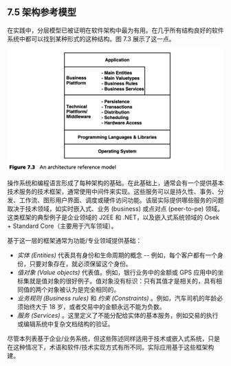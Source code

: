 ## 7.5 架构参考模型
在实践中，分层模型已被证明在软件架构中最为有用。在几乎所有结构良好的软件系统中都可以找到某种形式的这种结构。图 7.3 展示了这一点。

![Figure 7.3](../img/f7.3.png)

操作系统和编程语言形成了每种架构的基础。在此基础上，通常会有一个提供基本技术服务的技术框架，通常使用中间件来实现。这些服务可以是持久性、事务、分发、工作流、图形用户界面、调度或硬件访问功能。该层实际提供哪些服务的问题取决于技术领域，如实时嵌入式、业务 (business) 或点对点 (peer-to-pe) 领域。这类框架的典型例子是企业领域的 J2EE 和 .NET，以及嵌入式系统领域的 Osek + Standard Core（主要用于汽车领域）。

基于这一层的框架通常为功能/专业领域提供基础：

- *实体 (Entities)* 代表具有身份和生命周期的概念 -- 例如，每个客户都有一个身份，只要对象存在，就必须保留这个身份。
- *值对象 (Value objects)* 代表值。例如，银行业务中的金额或 GPS 应用中的坐标集就是值对象的很好例子。值对象没有标识：只有其值才是相关的，具有相同值的两个对象被认为是完全相同的。
- *业务规则 (Business rules)* 和 *约束 (Constraints)* 。例如，汽车司机的年龄必须始终大于 18 岁，或者交易中的金额永远不能为负数。
- *服务 (Services)* 。这里定义了不能分配给实体的基本服务，例如交易的执行或编辑系统中复杂文档结构的验证。

尽管本列表基于企业/业务系统，但这些陈述同样适用于技术或嵌入式系统，只是在这种情况下，术语和软件/技术实现方式有所不同。实际应用基于这些框架构建。
